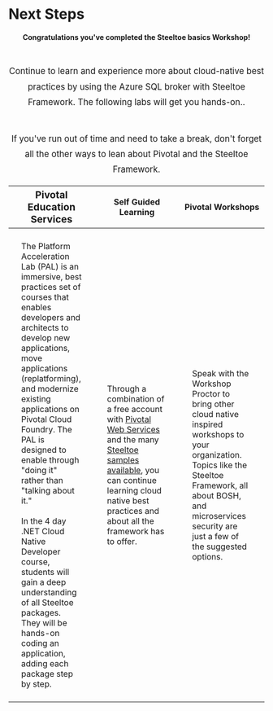# Next Steps

<p style="text-align:center"><h4 style="text-align:center">Congratulations you've completed the Steeltoe basics Workshop!</h4></p>
<p style="line-height:180%;font-size:larger;text-align:center;padding-top:25px">Continue to learn and experience more about cloud-native best practices by using the Azure SQL broker with Steeltoe Framework. The following labs will get you hands-on..</p>
<p style="line-height:180%;font-size:larger;text-align:center;padding-top:25px">If you've run out of time and need to take a break, don't forget all the other ways to lean about Pivotal and the Steeltoe Framework.</p>
<table class="table">
  <thead>
    <tr>
    <th style="text-align:center;width:33%;font-size:larger;">Pivotal Education Services</th>
    <th style="text-align:center;width:33%">Self Guided Learning</th>
    <th style="text-align:center;width:33%">Pivotal Workshops</th>
  </tr>
  </thead>
  <tbody>
  <tr>
    <td style="padding:25px">The Platform Acceleration Lab (PAL) is an immersive, best practices set of courses that enables developers and architects to develop new applications, move applications (replatforming), and modernize existing applications on Pivotal Cloud Foundry. The PAL is designed to enable through "doing it" rather than "talking about it."
    <br />
    <br />
    In the 4 day .NET Cloud Native Developer course, students will gain a deep understanding of all Steeltoe packages. They will be hands-on coding an application, adding each package step by step.</td>
    <td style="padding:25px">Through a combination of a free account with <a href="https://run.pivotal.io/" target="_blank">Pivotal Web Services</a> and the many <a href="https://github.com/SteeltoeOSS/Samples" target="_blank">Steeltoe samples available</a>, you can continue learning cloud native best practices and about all the framework has to offer.</td>
    <td style="padding:25px">Speak with the Workshop Proctor to bring other cloud native inspired workshops to your organization. Topics like the Steeltoe Framework, all about BOSH, and microservices security are just a few of the suggested options.</td>
  </tr>
  </tbody>
</table>